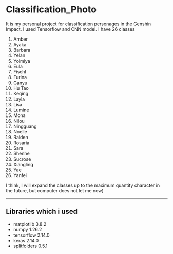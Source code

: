 # Classification_Photo
It is my personal project for classification personages in the Genshin Impact. I used Tensorflow and CNN model.
I have 26 classes
  1. Amber
  2. Ayaka
  3. Barbara
  4. Yelan
  5. Yoimiya
  6. Eula
  7. Fischl
  8. Furina
  9. Ganyu
  10. Hu Tao
  11. Keqing
  12. Layla
  13. Lisa
  14. Lumine
  15. Mona
  16. Nilou
  17. Ningguang
  18. Noelle
  19. Raiden
  20. Rosaria
  21. Sara
  22. Shenhe
  23. Sucrose
  24. Xiangling
  25. Yae
  26. Yanfei
      
I think, I will expand the classes up to the maximum quantity character in the future, but computer does not let me now)
***
## Libraries which i used
  * matplotlib 3.8.2
  * numpy  1.26.2
  * tensorflow 2.14.0
  * keras 2.14.0
  * splitfolders 0.5.1
